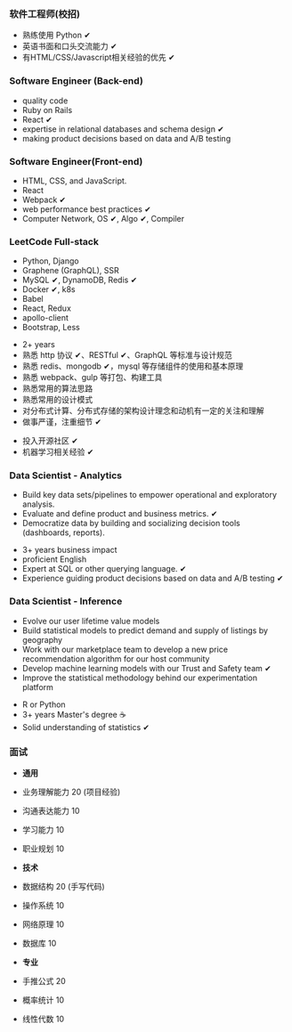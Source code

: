 ### 软件工程师(校招)
* 熟练使用 Python ✔
* 英语书面和口头交流能力 ✔
* 有HTML/CSS/Javascript相关经验的优先 ✔

### Software Engineer (Back-end)
* quality code 
* Ruby on Rails
* React ✔
* expertise in relational databases and schema design ✔
* making product decisions based on data and A/B testing

### Software Engineer(Front-end)
* HTML, CSS, and JavaScript.
* React
* Webpack ✔
* web performance best practices ✔
* Computer Network, OS ✔, Algo ✔, Compiler

### LeetCode Full-stack
- Python, Django
- Graphene (GraphQL), SSR
- MySQL ✔, DynamoDB, Redis ✔
- Docker ✔, k8s
- Babel
- React, Redux
- apollo-client
- Bootstrap, Less
* 2+ years
* 熟悉 http 协议 ✔、RESTful ✔、GraphQL 等标准与设计规范
* 熟悉 redis、mongodb ✔，mysql 等存储组件的使用和基本原理
* 熟悉 webpack、gulp 等打包、构建工具
* 熟悉常用的算法思路
* 熟悉常用的设计模式
* 对分布式计算、分布式存储的架构设计理念和动机有一定的关注和理解
* 做事严谨，注重细节 ✔
+ 投入开源社区 ✔
+ 机器学习相关经验 ✔

### Data Scientist - Analytics
* Build key data sets/pipelines to empower operational and exploratory analysis.
* Evaluate and define product and business metrics. ✔
* Democratize data by building and socializing decision tools (dashboards, reports).
- 3+ years business impact
- proficient English
- Expert at SQL or other querying language. ✔
- Experience guiding product decisions based on data and A/B testing ✔

### Data Scientist - Inference
* Evolve our user lifetime value models
* Build statistical models to predict demand and supply of listings by geography
* Work with our marketplace team to develop a new price recommendation algorithm for our host community
* Develop machine learning models with our Trust and Safety team ✔
* Improve the statistical methodology behind our experimentation platform
- R or Python
- 3+ years Master's degree ☕️
- Solid understanding of statistics ✔

### 面试

* __通用__
* 业务理解能力 20 (项目经验)
* 沟通表达能力 10
* 学习能力     10
* 职业规划     10

* __技术__

* 数据结构 20 (手写代码)
* 操作系统 10
* 网络原理 10
* 数据库   10

* __专业__

* 手推公式 20
* 概率统计 10
* 线性代数 10
